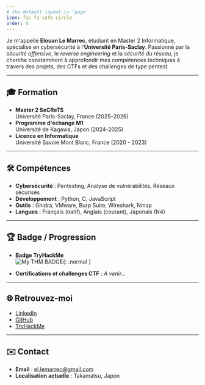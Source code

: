 ```yaml
---
# the default layout is 'page'
icon: fas fa-info-circle
order: 4
---
```


Je m'appelle **Elouan Le Marrec**, étudiant en Master 2 Informatique, spécialisé en cybersécurité à l’**Université Paris-Saclay**. Passionné par la *sécurité offensive*, le *reverse engineering* et la *sécurité du réseau*, je cherche constamment à approfondir mes compétences techniques à travers des projets, des CTFs et des challenges de type pentest.

---

## 🎓 **Formation**
- **Master 2 SeCReTS** <br>
  Université Paris-Saclay, France (2025–2026)
- **Programme d'échange M1**  
  Université de Kagawa, Japon (2024-2025)
- **Licence en Informatique**  
  Université Savoie Mont Blanc, France (2020 - 2023)

---

## 🛠️ **Compétences**
- **Cybersécurité** : Pentesting, Analyse de vulnérabilités, Réseaux sécurisés  
- **Développement** : Python, C, JavaScript  
- **Outils** : Ghidra, VMware, Burp Suite, Wireshark, Nmap  
- **Langues** : Français (natif), Anglais (courant), Japonais (N4)


---

## 🏆 **Badge / Progression**
- **Badge TryHackMe**  
  ![My THM BADGE](https://tryhackme-badges.s3.amazonaws.com/artifowl.png){: .normal }

- **Certifications et challenges CTF** : *A venir...*

---

## 🌐 **Retrouvez-moi**
- [LinkedIn](https://www.linkedin.com/in/elouan-le-marrec-45798a24b/)  
- [GitHub](https://github.com/artifowl)  
- [TryHackMe](https://tryhackme.com/p/artifowl)  

---

## ✉️ **Contact**
- **Email** : el.lemarrec@gmail.com
- **Localisation actuelle** : Takamatsu, Japon
